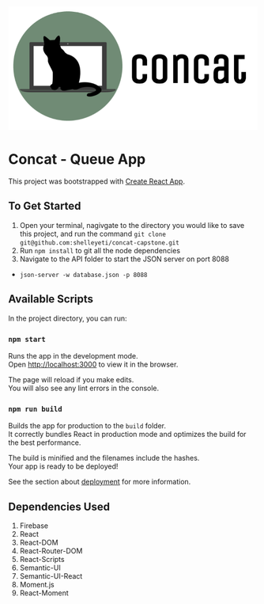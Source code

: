 ![Concat](concatLogo.png?raw=true "Title")

# Concat - Queue App

This project was bootstrapped with [Create React App](https://github.com/facebook/create-react-app).

## To Get Started
1. Open your terminal, nagivgate to the directory you would like to save this project, and run the command ```git clone git@github.com:shelleyeti/concat-capstone.git```
1. Run ```npm install``` to git all the node dependencies
1. Navigate to the API folder to start the JSON server on port 8088
  - ```json-server -w database.json -p 8088```

## Available Scripts

In the project directory, you can run:

### `npm start`

Runs the app in the development mode.<br>
Open [http://localhost:3000](http://localhost:3000) to view it in the browser.

The page will reload if you make edits.<br>
You will also see any lint errors in the console.

### `npm run build`

Builds the app for production to the `build` folder.<br>
It correctly bundles React in production mode and optimizes the build for the best performance.

The build is minified and the filenames include the hashes.<br>
Your app is ready to be deployed!

See the section about [deployment](https://facebook.github.io/create-react-app/docs/deployment) for more information.

## Dependencies Used
1. Firebase
1. React
1. React-DOM
1. React-Router-DOM
1. React-Scripts
1. Semantic-UI
1. Semantic-UI-React
1. Moment.js
1. React-Moment